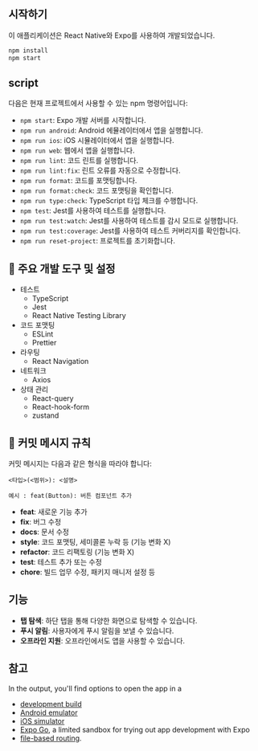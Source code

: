## 시작하기

이 애플리케이션은 React Native와 Expo를 사용하여 개발되었습니다.

```bash
npm install
npm start
```

## script

다음은 현재 프로젝트에서 사용할 수 있는 npm 명령어입니다:

- `npm start`: Expo 개발 서버를 시작합니다.
- `npm run android`: Android 에뮬레이터에서 앱을 실행합니다.
- `npm run ios`: iOS 시뮬레이터에서 앱을 실행합니다.
- `npm run web`: 웹에서 앱을 실행합니다.
- `npm run lint`: 코드 린트를 실행합니다.
- `npm run lint:fix`: 린트 오류를 자동으로 수정합니다.
- `npm run format`: 코드를 포맷팅합니다.
- `npm run format:check`: 코드 포맷팅을 확인합니다.
- `npm run type:check`: TypeScript 타입 체크를 수행합니다.
- `npm test`: Jest를 사용하여 테스트를 실행합니다.
- `npm run test:watch`: Jest를 사용하여 테스트를 감시 모드로 실행합니다.
- `npm run test:coverage`: Jest를 사용하여 테스트 커버리지를 확인합니다.
- `npm run reset-project`: 프로젝트를 초기화합니다.

## 🔧 주요 개발 도구 및 설정

- 테스트
  - TypeScript
  - Jest
  - React Native Testing Library
- 코드 포맷팅
  - ESLint
  - Prettier
- 라우팅
  - React Navigation
- 네트워크
  - Axios
- 상태 관리
  - React-query
  - React-hook-form
  - zustand

## 🤝 커밋 메시지 규칙

커밋 메시지는 다음과 같은 형식을 따라야 합니다:

```
<타입>(<범위>): <설명>

예시 : feat(Button): 버튼 컴포넌트 추가
```

- **feat**: 새로운 기능 추가
- **fix**: 버그 수정
- **docs**: 문서 수정
- **style**: 코드 포맷팅, 세미콜론 누락 등 (기능 변화 X)
- **refactor**: 코드 리팩토링 (기능 변화 X)
- **test**: 테스트 추가 또는 수정
- **chore**: 빌드 업무 수정, 패키지 매니저 설정 등

## 기능

- **탭 탐색**: 하단 탭을 통해 다양한 화면으로 탐색할 수 있습니다.
- **푸시 알림**: 사용자에게 푸시 알림을 보낼 수 있습니다.
- **오프라인 지원**: 오프라인에서도 앱을 사용할 수 있습니다.


## 참고
In the output, you'll find options to open the app in a

- [development build](https://docs.expo.dev/develop/development-builds/introduction/)
- [Android emulator](https://docs.expo.dev/workflow/android-studio-emulator/)
- [iOS simulator](https://docs.expo.dev/workflow/ios-simulator/)
- [Expo Go](https://expo.dev/go), a limited sandbox for trying out app development with Expo
- [file-based routing](https://docs.expo.dev/router/introduction).


